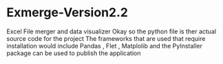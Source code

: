 # Exmerge-Version2.2
Excel File merger and data visualizer
Okay so the python  file is ther actual source code for the project 
The frameworks that are used that require installation would include 
Pandas , Flet , Matplolib and the PyInstaller package can be used to publish the application
